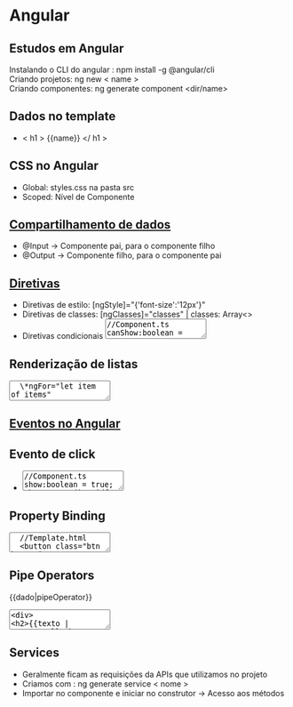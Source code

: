 <h1>Angular</h1>

<h2>Estudos em Angular</h2>

Instalando o CLI do angular
: npm install -g @angular/cli
<br>Criando projetos: ng new < name >
<br>Criando componentes: ng generate component <dir/name>

## Dados no template

- < h1 > {{name}} </ h1 >

## CSS no Angular

- Global: styles.css na pasta src
- Scoped: Nível de Componente

## <a href="./src/app/components/parent-data">Compartilhamento de dados</a>

- @Input -> Componente pai, para o componente filho
- @Output -> Componente filho, para o componente pai

## <a href="./src/app/components/directive-components">Diretivas</a>

- Diretivas de estilo: [ngStyle]="{'font-size':'12px'}"
- Diretivas de classes: [ngClasses]="classes" | classes: Array<>
- Diretivas condicionais
  <textarea>
  //Component.ts
  canShow:boolean = true;
  name:string = 'Jonathan'
  //Template.html
  <p *ngIf="canShow">Permito a ser exibido</p>
  <h3 *ngIf="name === 'Guilherme'"></h3>
  </textarea>

## Renderização de listas

  <textarea>
  \*ngFor="let item of items"  
  </textarea>

## <a href="./src/app/components/events-components/">Eventos no Angular</a>

## Evento de click

- <textarea>
  //Component.ts
  show:boolean = true;
  showMessage():void{
  this.show = !(this.show)
  }
  //Template.html
  <button (click)="showMessage()">
  </textarea>

## Property Binding

<textarea>
  //Template.html
  <button class="btn btn-primary" [disabled]="allowButton">Clique Aqui
  </button>

<p [innerText]="allowButton">Text</p>
//Component.ts
allowButton = false;
constructor(){
setTimeout(()=>{
this.allowButton = true;
}, 2000)
}
</textarea>

## Pipe Operators

{{dado|pipeOperator}}
<textarea>
<div>
<h2>{{texto | uppercase}}</h2>
</div>
</textarea>

## Services

- Geralmente ficam as requisições da APIs que utilizamos no projeto
- Criamos com : ng generate service < nome >
- Importar no componente e iniciar no construtor -> Acesso aos métodos
